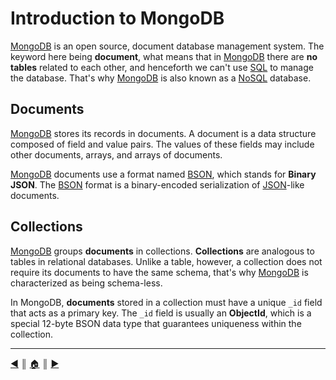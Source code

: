 # Introduction to MongoDB
[MongoDB][1] is an open source, document database management system. The keyword here being **document**, what means that in [MongoDB][1] there are **no tables** related to each other, and henceforth we can't use [SQL][2] to manage the database. That's why [MongoDB][1] is also known as a [NoSQL][3] database.

## Documents
[MongoDB][1] stores its records in documents. A document is a data structure composed of field and value pairs. The values of these fields may include other documents, arrays, and arrays of documents.

[MongoDB][1] documents use a format named [BSON][5], which stands for **Binary JSON**. The [BSON][5] format is a bin­ary-en­coded seri­al­iz­a­tion of [JSON][4]-like doc­u­ments.

## Collections
[MongoDB][1] groups **documents** in collections. **Collections** are analogous to tables in relational databases. Unlike a table, however, a collection does not require its documents to have the same schema, that's why [MongoDB][1] is characterized as being schema-less.

In MongoDB, **documents** stored in a collection must have a unique `_id` field that acts as a primary key. The `_id` field is usually an **ObjectId**, which is a special 12-byte BSON data type that guarantees uniqueness within the collection.



---
[:arrow_backward:][back] ║ [:house:][home] ║ [:arrow_forward:][next]

<!-- navigation -->
[home]: ../README.md
[back]: ../README.md
[next]: installing.md

<!-- links -->
[1]: https://www.mongodb.org/
[2]: https://en.wikipedia.org/wiki/SQL
[3]: https://en.wikipedia.org/wiki/NoSQL
[4]: http://json.org/
[5]: http://bsonspec.org/
